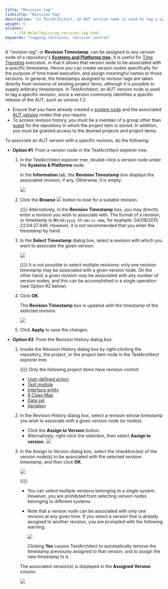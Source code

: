 ```yaml
--- 
title: "Revision tag"
linktitle: "Revision tag"
description: "In TestArchitect, an AUT version node is used to tag a specific revision, since a version commonly identifies a specific release of the AUT, such as version 1.2."
weight: 6
aliases: 
    - /TA_Help/Topics/ug_revision_tag.html
keywords: "tagging revisions, revision control"
---
```


A “revision tag”, or **Revision Timestamp**, can be assigned to any version node of a repository's [**Systems and Platforms tree**](/TA_Help/Topics/Variations_create_linked_system_tree.html). It is useful for [Time Traveling](/TA_Help/Topics/ug_time_traveling.html) execution, in that it allows that version node to be associated with a specific timestamp. Hence you can create version nodes specifically for the purpose of time travel execution, and assign meaningful names to those versions. In general, the timestamps assigned to revision tags are taken directly from revisions of existing project items, although it is possible to supply arbitrary timestamps. In TestArchitect, an AUT version node is used to tag a specific revision, since a version commonly identifies a specific release of the AUT, such as version 1.2.

-   Ensure that you have already created a [system node](/TA_Help/Topics/Variations_create_linked_create_new_system.html) and the associated [AUT version](/TA_Help/Topics/Variations_create_linked_create_new_version_node.html) nodes that you require.
-   To access revision history, you must be a member of a group other than [guest](/TA_Administration/Topics/User_administration.html#li_xxn_z22_ms) for the repository in which the project item is stored. In addition, you must be granted access to the desired projects and project items.

To associate an AUT version with a specific revision, do the following:

-   **Option \#1**: From a version node in the TestArchitect explorer tree.

    1.  In the TestArchitect explorer tree, double-click a version node under the **Systems & Platforms** node.

        In the **Information** tab, the **Revision Timestamp** box displays the associated revision, if any. Otherwise, it is empty.

        ![](/images/TA_Help/Images/label_timestamp_1.png)

    2.  Click the **Browse** ![](/images/TA_Help/Images/btn.browse-ellipsis.01.png) button to look for a suitable revision.

        {{<note>}} Alternatively, in the **Revision Timestamp** box, you may directly enter a revision you wish to associate with. The format of a revision, or timestamp is `MM/dd/yyyy hh:mm:ss.mmm`, for example: 04/09/2015 22:04:27.446. However, it is not recommended that you enter the timestamp by hand.

    3.  In the **Select Timestamp** dialog box, select a revision with which you want to associate the given version.

        ![](/images/TA_Help/Images/Select_timestamp_dlg.png)

        {{<important>}} It is not possible to select multiple revisions: only one revision timestamp may be associated with a given version node. On the other hand, a given revision may be associated with any number of version nodes, and this can be accomplished in a single operation \(see Option \#2 below\).

    4.  Click **OK**.

        The **Revision Timestamp** box is updated with the timestamp of the selected revision.

        ![](/images/TA_Help/Images/label_timestamp_2.png)

    5.  Click **Apply** to save the changes.

-   **Option \#2**: From the Revision History dialog box.

    1.  Invoke the Revision History dialog box by right-clicking the repository, the project, or the project item node in the TestArchitect explorer tree.

        {{<note>}} Only the following project items have revision control:

        -   [User-defined action](/reuse/reuse.High_level_actions.html)
        -   [Test module](/TA_Help/Topics/Create_test_module.html)
        -   [Interface entity](/TA_Help/Topics/Interface_entities_and_elements.html)
        -   [$ Class Map](/TA_Help/Topics/Interface_def_Viewer_class_mapping.html)
        -   [Data set](/TA_Help/Topics/Projects_and_tests_dataset.html)
        -   [Variation](/TA_Help/Topics/Variations.html)
    2.  In the Revision History dialog box, select a revision whose timestamp you wish to associate with a given version node \(or nodes\).

        -   Click the **Assign to Version** button.
        -   Alternatively, right-click the selection, then select **Assign to version**.
        ![](/images/TA_Help/Images/Assign_to_version.png)

    3.  In the Assign to Version dialog box, select the checkbox\(es\) of the version node\(s\) to be associated with the selected revision timestamp, and then click **OK**.

        ![](/images/TA_Help/Images/Assign_to_version_2.png)

        {{<important>}}

        -   You can select multiple versions belonging to a single system. However, you are prohibited from selecting version nodes belonging to different systems.
        -   Note that a version node can be associated with only one revision at any given time. If you select a version that is already assigned to another revision, you are prompted with the following warning:

            ![](/images/TA_Help/Images/Assign_to_version_3.png)

            Clicking **Yes** causes TestArchitect to automatically remove the timestamp previously assigned to that version, and to assign the new timestamp to it.

        The associated version\(s\) is displayed in the **Assigned Version** column.

        ![](/images/TA_Help/Images/Assign_to_version_4.png)




